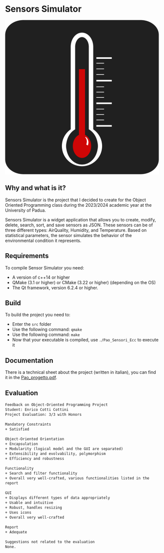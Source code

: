 # Sensors Simulator 
![Logo](src/Assets/icons/icon.svg)
## Why and what is it?

Sensors Simulator is the project that I decided to create for the Object Oriented Programming class during the 2023/2024 academic year at the University of Padua.

Sensors Simulator is a widget application that allows you to create, modify, delete, search, sort, and save sensors as JSON. These sensors can be of three different types: AirQuality, Humidity, and Temperature. Based on statistical parameters, the sensor simulates the behavior of the environmental condition it represents.

## Requirements

To compile Sensor Simulator you need:

- A version of c++14 or higher
- QMake (3.1 or higher) or CMake (3.22 or higher) (depending on the OS)
- The Qt framework, version 6.2.4 or higher.

## Build

To build the project you need to:

- Enter the `src` folder
- Use the following command: `qmake`
- Use the following command: `make`
- Now that your executable is compiled, use `./Pao_Sensori_Ecc` to execute it
  
## Documentation

There is a technical sheet about the project (written in italian), you can find it in the
[Pao_progetto.pdf](./Pao_progetto.pdf).

## Evaluation
```
Feedback on Object-Oriented Programming Project
Student: Enrico Cotti Cottini
Project Evaluation: 3/3 with Honors

Mandatory Constraints
+ Satisfied

Object-Oriented Orientation
+ Encapsulation
+ Modularity (logical model and the GUI are separated)
+ Extensibility and evolvability, polymorphism
+ Efficiency and robustness

Functionality
+ Search and filter functionality
+ Overall very well-crafted, various functionalities listed in the report

GUI
+ Displays different types of data appropriately
+ Usable and intuitive
+ Robust, handles resizing
+ Uses icons
+ Overall very well-crafted

Report
+ Adequate

Suggestions not related to the evaluation
None.
```
